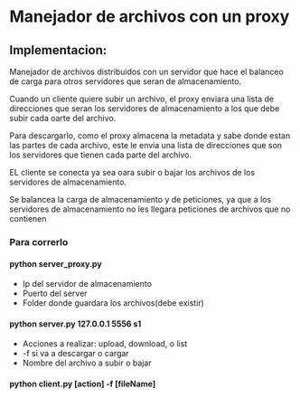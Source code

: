 # Manejador de archivos con un proxy 

## Implementacion: 

Manejador de archivos distribuidos con un servidor que hace el balanceo de carga para otros servidores que seran de almacenamiento. 

Cuando un cliente quiere subir un archivo, el proxy enviara una lista de direcciones que seran los servidores de almacenamiento a los que debe subir cada oarte del archivo. 

Para descargarlo, como el proxy almacena la metadata y sabe donde estan las partes de cada archivo, este le envia una lista de direcciones que son los servidores que tienen cada parte del archivo. 

EL cliente se conecta ya sea oara subir o bajar los archivos de los servidores de almacenamiento. 

Se balancea la carga de almacenamiento y de peticiones, ya que a los servidores de almacenamiento no les llegara peticiones de archivos que no contienen 

### Para correrlo 

#### python server_proxy.py 

* Ip del servidor de almacenamiento
* Puerto del server
* Folder donde guardara los archivos(debe existir)
#### python server.py 127.0.0.1 5556 s1


* Acciones a realizar: upload, download, o list
* -f si va a descargar o cargar
* Nombre del archivo a subir o bajar
#### python client.py [action] -f [fileName]

